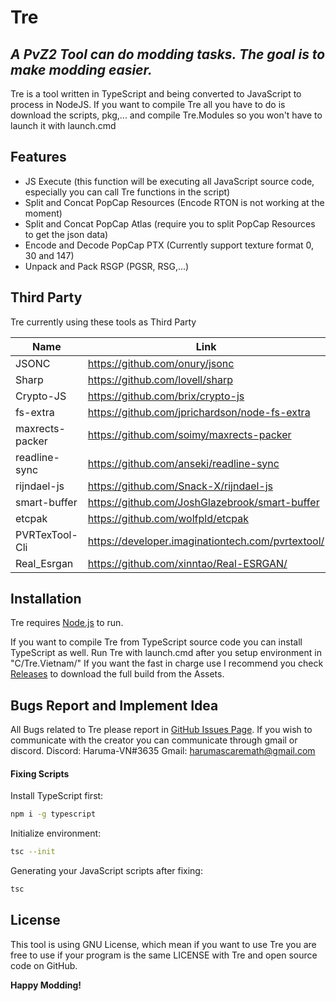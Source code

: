 # Tre
## _A PvZ2 Tool can do modding tasks. The goal is to make modding easier._


Tre is a tool written in TypeScript and being converted to JavaScript to process in NodeJS. If you want to compile
Tre all you have to do is download the scripts, pkg,... and compile Tre.Modules so you won't have to launch it
with launch.cmd


## Features

- JS Execute (this function will be executing all JavaScript source code, especially you can call Tre functions in the script)
- Split and Concat PopCap Resources (Encode RTON is not working at the moment)
- Split and Concat PopCap Atlas (require you to split PopCap Resources to get the json data)
- Encode and Decode PopCap PTX (Currently support texture format 0, 30 and 147)
- Unpack and Pack RSGP (PGSR, RSG,...)

## Third Party

Tre currently using these tools as Third Party

| Name | Link |
| ------ | ------ |
| JSONC | https://github.com/onury/jsonc |
| Sharp | https://github.com/lovell/sharp |
| Crypto-JS | https://github.com/brix/crypto-js |
| fs-extra | https://github.com/jprichardson/node-fs-extra|
| maxrects-packer | https://github.com/soimy/maxrects-packer|
| readline-sync | https://github.com/anseki/readline-sync |
| rijndael-js | https://github.com/Snack-X/rijndael-js |
| smart-buffer | https://github.com/JoshGlazebrook/smart-buffer |
| etcpak | https://github.com/wolfpld/etcpak |
| PVRTexTool-Cli | https://developer.imaginationtech.com/pvrtextool/ |
| Real_Esrgan | https://github.com/xinntao/Real-ESRGAN/ |
## Installation

Tre requires [Node.js](https://nodejs.org/) to run.

If you want to compile Tre from TypeScript source code you can install TypeScript as well.
Run Tre with launch.cmd after you setup environment in "C/Tre.Vietnam/"
If you want the fast in charge use I recommend you check [Releases](https://github.com/Tre-VN/Tre/releases/) to download the full build from the Assets.
## Bugs Report and Implement Idea

All Bugs related to Tre please report in [GitHub Issues Page](https://github.com/Tre-VN/Tre/issues/).
If you wish to communicate with the creator you can communicate through gmail or discord.
Discord: Haruma-VN#3635
Gmail: harumascaremath@gmail.com
#### Fixing Scripts

Install TypeScript first:

```sh
npm i -g typescript
```
Initialize environment:

```sh
tsc --init
```
Generating your JavaScript scripts after fixing:

```sh
tsc
```


## License

This tool is using GNU License, which mean if you want to use Tre you are free to use if your program is the same LICENSE with Tre and open source code on GitHub.

**Happy Modding!**

